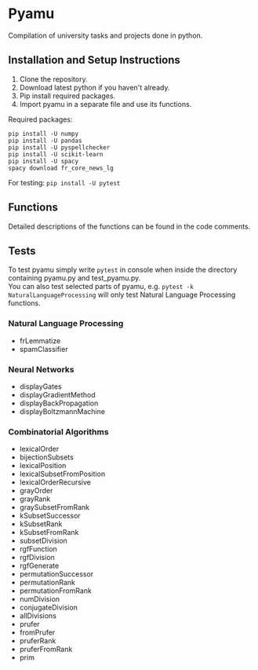 # Pyamu

Compilation of university tasks and projects done in python.

## Installation and Setup Instructions

1. Clone the repository.
2. Download latest python if you haven't already.
3. Pip install required packages.
4. Import pyamu in a separate file and use its functions.

Required packages:

```
pip install -U numpy
pip install -U pandas
pip install -U pyspellchecker
pip install -U scikit-learn
pip install -U spacy
spacy download fr_core_news_lg
```
For testing: `pip install -U pytest`

## Functions
Detailed descriptions of the functions can be found in the code comments.

## Tests
To test pyamu simply write `pytest` in console when inside the directory containing pyamu.py and test_pyamu.py.  
You can also test selected parts of pyamu, e.g. `pytest -k NaturalLanguageProcessing` will only test Natural Language Processing functions.

### Natural Language Processing
* frLemmatize
* spamClassifier

### Neural Networks
* displayGates
* displayGradientMethod
* displayBackPropagation
* displayBoltzmannMachine

### Combinatorial Algorithms
* lexicalOrder
* bijectionSubsets
* lexicalPosition
* lexicalSubsetFromPosition
* lexicalOrderRecursive
* grayOrder
* grayRank
* graySubsetFromRank
* kSubsetSuccessor
* kSubsetRank
* kSubsetFromRank
* subsetDivision
* rgfFunction
* rgfDivision
* rgfGenerate
* permutationSuccessor
* permutationRank
* permutationFromRank
* numDivision
* conjugateDivision
* allDivisions
* prufer
* fromPrufer
* pruferRank
* pruferFromRank
* prim
